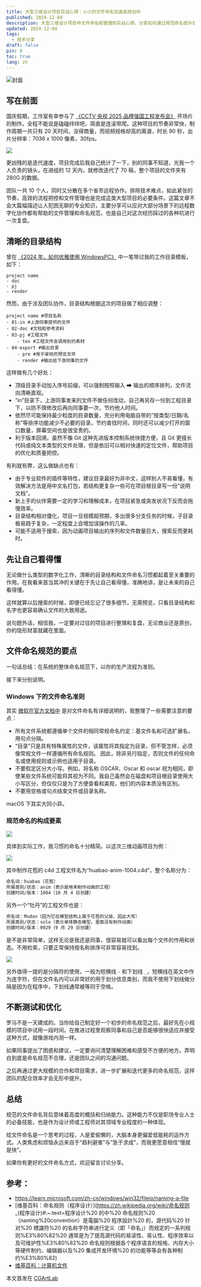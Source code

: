 ```yaml
---
title: 大型三维设计项目实战心得：小小的文件命名加速高效创作
published: 2024-12-04
description: 大型三维设计项目中文件命名和管理的实战心得，分享如何通过规范命名提升创作效率。
updated: 2024-12-04
tags:
  - 技术分享
draft: false
pin: 0
toc: true
lang: zh
---
```


![封面](./_images/大型三维设计项目实战心得：小小的文件命名加速高效创作-1754593351373.webp)

## 写在前面

国庆假期，工作室有幸参与了 [《CCTV 央视 2025 品牌强国工程发布会》](https://www.bilibili.com/video/BV1sH2bY5Ew9/) 开场片的制作。全程不能说是磕磕绊绊吧，简直是连滚带爬。这种项目的节奏非常快，制作周期一共只有 20 天时间，没得商量，而视频规格却高的离谱，时长 90 秒，出片分辨率：7036 x 1000 像素，30fps。

![](./_images/大型三维设计项目实战心得：小小的文件命名加速高效创作-1754593408705.webp)

更凶残的是迭代速度，项目完成后我自己统计了一下，别的同事不知道，光我一个人负责的镜头，在进组的 12 天内，就修改迭代了 70 稿，整个项目的文件夹有 280G 的数据。

团队一共 10 个人，同时又分散在多个省市远程协作。排除技术难点，如此紧张的节奏，高效的流程把控和文件管理也是完成这类大型项目的必要条件。这篇文章不会大篇幅描述让人犯困无聊的专业知识，主要分享可以应对大部分场景下的远程数字化协作都有帮助的文件管理和命名规范，也是自己对这次经历踩过的各种坑进行一次复盘。

## 清晰的目录结构

曾在 [《2024 年，如何优雅使用 WindowsPC》](https://cgartlab.com/how-to-use-windows-pc-elegantly-in-2024/) 中一笔带过我的工作目录模板，如下：

~~~shell
project name
- doc 
- pj 
- render
~~~

然而，由于涉及团队协作，目录结构根据这次的项目做了相应调整：

~~~shell
project name #项目名称
- 01-in #上游同事提供的文件
- 02-doc #文档和参考资料
- 03-pj #工程文件
	- tex #工程文件会调用到的素材
- 04-export #输出目录
	- pre #用于审核的预览文件
	- render #输出给下游同事的文件
~~~

这样做有几个好处：

- 顶级目录手动加入序号前缀，可以强制按照输入 ➡ 输出的顺序排列，文件流向清晰直观。
- “in”目录下，上游同事发来的文件不做任何改动，自己再另存一份到工程目录下，以防不慎修改后再向同事要一次，节约他人时间。
- 依然尽可能保持最少粒度的目录数量，充分利用电脑自带的“按类型/日期/名称”等排序功能减少不必要的目录，节约查找时间，同时还可以减少打开的窗口数量，屏幕空间也是很宝贵的。
- 利于版本回溯，虽然不像 Git 这种先进版本控制系统快捷方便，且 Git 更擅长代码或纯文本类型的文件处理，但是依旧可以相对快速的定位文件，帮助项目的优化和质量把控。

有利就有弊，这么做缺点也有：

- 由于专业软件的插件等特性，建议目录最好为非中文，这样别人不易看懂，有效解决方法是用中文名打包，若结构更复杂一些可在项目根目录写一份“说明文档”。
- 新上手的伙伴需要一定的学习和理解成本，在项目紧急或突发状况下反而会拖慢效率。
- 目录结构相对僵化，项目一旦规模超预期，多出很多分支任务的时候，子目录极易趋于复杂，一定程度上会增加误操作的几率。
- 可能不适用于搜索，因为动画项目输出的序列和文件数量巨大，搜索反而更耗时。

## 先让自己看得懂

无论做什么类型的数字化工作，清晰的目录结构和文件命名习惯都起着至关重要的作用。在我看来首当其冲的关键在于先让自己看得懂，准确地讲，是让未来的自己看得懂。

这样就算以后搜索的时候，即便已经忘记了很多细节，无需预览，只看目录结构和名字也更容易确认文件的大致用途。

说句题外话，相信我，一定要对过往的项目进行整理和复盘，无论商业还是原创，你的隐形财富就藏在里面。

## 文件命名规范的要点

一句话总结：在系统的整体命名规范下，以你的生产流程为准则。

接下来分别说明。

### Windows 下的文件命名准则

其实 [微软在官方文档中](https://learn.microsoft.com/zh-cn/windows/win32/fileio/naming-a-file) 是对文件命名有详细说明的，我整理了一些需要注意的要点：

- 所有文件系统都遵循单个文件的相同常规命名约定：基文件名和可选扩展名，用句点分隔。
- “目录”只是具有特殊属性的文件，该属性将其指定为目录，但不管怎样，必须像常规文件一样遵循所有命名规则。 因此，除非另行指定，否则文件的任何命名或使用规则或示例也适用于目录。
- 不要假定区分大小写。例如，将名称 OSCAR、Oscar 和 oscar 视为相同，即使某些文件系统可能将其视为不同。我自己虽然会在磁盘和项目根目录使用大小写区分，但仅仅只是为了方便查看和美观，他们的内容本质没有区别。
- 不要用空格或句点结束文件或目录名称。

macOS 下其实大同小异。

### 规范命名的构成要素

![](./_images/大型三维设计项目实战心得：小小的文件命名加速高效创作-1754593445752.webp)

具体到实际工作，我习惯的命名十分精简。以这次三维动画项目为例：

![](./_images/大型三维设计项目实战心得：小小的文件命名加速高效创作-1754593462601.webp)

其中制作花苞的 c4d 工程文件名为“huabao-anim-1004.c4d”，整个名称分为：

```bash
命名词：huabao（花苞）
所属类别/状态：anim（表示是用来制作动画的工程）
创建时间/版本：1004（10 月 4 日创建）
```

另外一个“牡丹”的工程文件也是：

```bash
命名词：Mudan（因为它在模型结构上属于花苞的父级，因此大写）
所属类别/状态：solo（表示单体静态模型，里面没有制作动画）
创建时间/版本：0929（9 月 29 日创建）
```

是不是非常简单，这样无论是我还是同事，很容易就可以看出每个文件的作用和状态。不用检索，只要正常保持按名称排序可非常容易找到。

![](./_images/大型三维设计项目实战心得：小小的文件命名加速高效创作-1754593473544.webp)

另外值得一提的是分隔符的使用，一般为短横线 `-` 和下划线 `_`，短横线在英文中作为连字符，但在文件名内可以非常好的用于划分信息类别，而我不使用下划线做分隔是因为在程序中，下划线通常被等同于空格。

## 不断测试和优化

罗马不是一天建成的。当你给自己制定好一个初步的命名规范之后，最好先在小规模的项目中试用一段时间。在推进过程里观察同事和自己是否能够很快适应并接受这种方式，就像游戏内测一样。

如果同事提出了困惑和建议，一定要询问清楚理解困难和感受不方便的地方。弄明白到底是命名规范不合理，还是团队之间的沟通问题。

之后再通过更大规模的合作和项目需求，进一步扩展和迭代更多的命名规范，这样团队的配合效率才会无形中提升。

## 总结

规范的文件命名背后意味着高度的概括和归纳能力。这种能力不仅是职场专业人士的必备技能，也是作为设计师或工程师对其领域专业程度的一种体现。

给文件命名是一个思考的过程，人是爱偷懒的，大脑本身更偏爱低能耗的运作方式。人类焦虑和烦恼永远来自于“趋利避害”与“急于求成”，而我更愿意相信“慢就是快”。

如果你有更好的文件命名方式，欢迎留言讨论分享。

## 参考：

- https://learn.microsoft.com/zh-cn/windows/win32/fileio/naming-a-file
- [维基百科：命名规则（程序设计）](https://zh.wikipedia.org/wiki/命名规则 _(程序设计)#:~:text=程序设计%20 的中%20 命名规则%20（naming%20convention）是電腦%20 程序設計%20 的，源代码%20 针对%20 標識符%20 的名称字符串进行定义（即「命名」）而规定的一系列规则%E3%80%82%20 通常是为了提高源代码的易读性、易认性、程序效率以及可维护性%E3%80%82%20 命名规则根据各个程序语言的规格、内存大小等硬件制约、编辑器以及%20 集成开发环境%20 的功能等等会有各种制约%E3%80%82)
- [维基百科：计算机文件](https://zh.wikipedia.org/wiki/電腦檔案)

本文首发在 [CGArtLab](https://cgartlab.com)